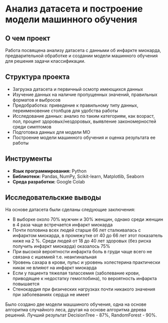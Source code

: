# Анализ датасета и построение модели машинного обучения

## О чем проект
Работа посвящена анализу датасета с данными об инфаркте миокарда, предварительной обработке и создании модели машинного обучения для решения задачи классификации.

## Структура проекта
- Загрузка датасета и первичный осмотр имеющихся данных
- Изучение данных на наличие пропущенных значений, правильных форматов и выбросов
- Предобработка: приведение к правильному типу данных, переименовение столбцов для удобства работы
- Исследование данных: анализ по таким категориям, как возраст, пол, процент здоровых/нездоровых, выявление закономерностей среди симптомов
- Подготовка данных для модели МО
- Построение модели машинного обучения и оценка результата ее работы

## Инструменты
- **Язык программирования:** Python
- **Библиотеки:** Pandas, NumPy, Scikit-learn, Matplotlib, Seaborn
- **Среда разработки:** Google Colab

## Исследовательские выводы
На основе датасета были сделаны следующие заключения:
- В выборке около 70% мужчин и 30% женщин, однако среди женщин в 4 раза чаще встречается инфаркт миокарда
- Почти половина всех людей старше 66 лет сталкивалась с инфарктом миокарда, в промежутке от 40 до 66 лет этот показатель ниже на 2 %. Среди людей от 18 до 40 лет здоровых (без риска получить инфаркт миокарда) оказалось 75%
- При высокой вероятности инфаркта боль в груди чаще всего не связана с ишемией т.е. неангинальная
- Уровень сахара в крови, пульс и уровень холестерина практически никак не влияют на инфаркт миокарда
- Если у пациента тяжелая талассемия (заболевание крови, приводящее к недостатку гемоглобина), то вероятность инфаркта повышается
- Стенокардия при физических нагрузках почти никакого значения при заболеваниях сердца не имеет

Было создано две модели машшиного обучения, одна на основе алгоритма случайного леса, другая на основе алгоритма дерева решений. 
Лучший результат DecisionTree - 87%, RandomForest - 90%. 
